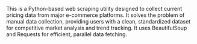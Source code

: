 This is a Python-based web scraping utility designed to collect current pricing data from major e-commerce platforms. It solves the problem of manual data collection, providing users with a clean, standardized dataset for competitive market analysis and trend tracking. It uses BeautifulSoup and Requests for efficient, parallel data fetching.
